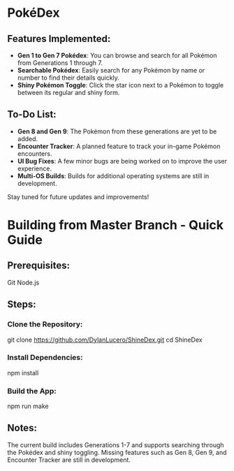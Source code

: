 # PokéDex

## Features Implemented:

- **Gen 1 to Gen 7 Pokédex**: You can browse and search for all Pokémon from Generations 1 through 7.
- **Searchable Pokédex**: Easily search for any Pokémon by name or number to find their details quickly.
- **Shiny Pokémon Toggle**: Click the star icon next to a Pokémon to toggle between its regular and shiny form.

## To-Do List:

- **Gen 8 and Gen 9**: The Pokémon from these generations are yet to be added.
- **Encounter Tracker**: A planned feature to track your in-game Pokémon encounters.
- **UI Bug Fixes**: A few minor bugs are being worked on to improve the user experience.
- **Multi-OS Builds**: Builds for additional operating systems are still in development.

Stay tuned for future updates and improvements!

# Building from Master Branch - Quick Guide

## Prerequisites:
Git
Node.js

## Steps:

### Clone the Repository:

git clone https://github.com/DylanLucero/ShineDex.git
cd ShineDex

### Install Dependencies:
npm install

### Build the App:
npm run make

## Notes:
The current build includes Generations 1-7 and supports searching through the Pokédex and shiny toggling.
Missing features such as Gen 8, Gen 9, and Encounter Tracker are still in development.
